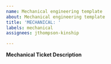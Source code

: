 ```yaml
---
name: Mechanical engineering template
about: Mechanical engineering template
title: 'MECHANICAL: '
labels: mechanical
assignees: jthompson-kinship

---
```


**Mechanical Ticket Description**
